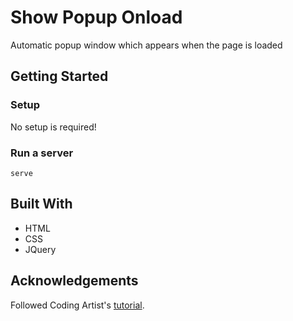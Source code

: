 # Show Popup Onload
Automatic popup window which appears when the page is loaded

## Getting Started
### Setup

No setup is required! 

### Run a server
```
serve
```

## Built With
- HTML
- CSS
- JQuery 

## Acknowledgements
Followed Coding Artist's [tutorial](https://www.youtube.com/watch?v=sEJB7FtBoug). 
